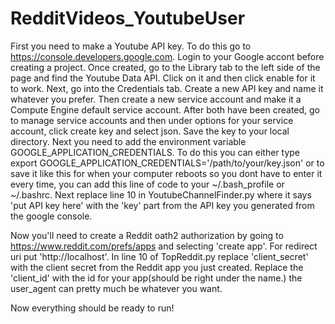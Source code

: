 # RedditVideos_YoutubeUser
First you need to make a Youtube API key. To do this go to https://console.developers.google.com. Login to your Google accont before creating a project.
Once created, go to the Library tab to the left side of the page and find the Youtube Data API. Click on it and then click enable for it to work.
Next, go into the Credentials tab. Create a new API key and name it whatever you prefer. Then create a new service account and make it a Compute Engine default service account.
After both have been created, go to manage service accounts and then under options for your service account, click create key and select json.
Save the key to your local directory. Next you need to add the environment variable GOOGLE_APPLICATION_CREDENTIALS. To do this you can either type export GOOGLE_APPLICATION_CREDENTIALS='/path/to/your/key.json'
or to save it like this for when your computer reboots so you dont have to enter it every time, you can add this line of code to your ~/.bash_profile or ~/.bashrc.
Next replace line 10 in YoutubeChannelFinder.py where it says 'put API key here' with the 'key' part from the API key you generated from the google console. 

Now you'll need to create a Reddit oath2 authorization by going to https://www.reddit.com/prefs/apps and selecting 'create app'. For redirect uri put 'http://localhost'.
In line 10 of TopReddit.py replace 'client_secret' with the client secret from the Reddit app you just created. Replace the 'client_id' with the id for your app(should be right under the name.)
the user_agent can pretty much be whatever you want.

Now everything should be ready to run!
